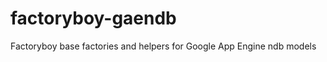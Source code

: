 factoryboy-gaendb
=================

Factoryboy base factories and helpers for Google App Engine ndb models
